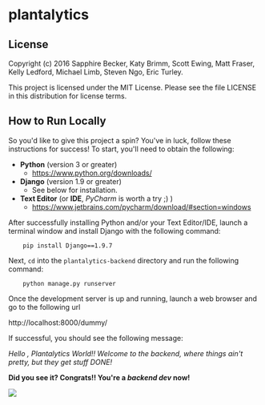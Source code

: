 # plantalytics

## License

Copyright (c) 2016 Sapphire Becker, Katy Brimm, Scott Ewing, Matt Fraser, Kelly Ledford, Michael Limb, Steven Ngo, Eric Turley.

This project is licensed under the MIT License. Please see the file LICENSE in this distribution for license terms.

## How to Run Locally

So you'd like to give this project a spin? You've in luck, follow these 
instructions for success! To start, you'll need to obtain the following:

* **Python** (version 3 or greater)
  * https://www.python.org/downloads/
* **Django** (version 1.9 or greater)
  * See below for installation.
* **Text Editor** (or **IDE**, *PyCharm* is worth a try ;) )
  * https://www.jetbrains.com/pycharm/download/#section=windows

After successfully installing Python and/or your Text Editor/IDE, launch
a terminal window and install Django with the following command:

```
    pip install Django==1.9.7
```

Next, `cd` into the `plantalytics-backend` directory and run the
following command:

```
    python manage.py runserver
```

Once the development server is up and running, launch a web browser
and go to the following url

   http://localhost:8000/dummy/
    
If successful, you should see the following message:

   *Hello , Plantalytics World!! Welcome to the backend, where things ain't pretty, but they get stuff DONE!*
    
**Did you see it? Congrats!! You're a *backend dev* now!**

<img src="http://cdn-assets.insomniac.com/images/news/GIF%20Dance%20Party.gif">

